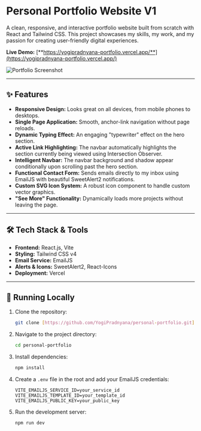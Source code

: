 # Personal Portfolio Website V1

A clean, responsive, and interactive portfolio website built from scratch with React and Tailwind CSS. This project showcases my skills, my work, and my passion for creating user-friendly digital experiences.

**Live Demo:** [**https://yogipradnyana-portfolio.vercel.app/**](https://yogipradnyana-portfolio.vercel.app/)

![Portfolio Screenshot](./public/images/screenshot.png) 

---

## ✨ Features

- **Responsive Design:** Looks great on all devices, from mobile phones to desktops.
- **Single Page Application:** Smooth, anchor-link navigation without page reloads.
- **Dynamic Typing Effect:** An engaging "typewriter" effect on the hero section.
- **Active Link Highlighting:** The navbar automatically highlights the section currently being viewed using Intersection Observer.
- **Intelligent Navbar:** The navbar background and shadow appear conditionally upon scrolling past the hero section.
- **Functional Contact Form:** Sends emails directly to my inbox using EmailJS with beautiful SweetAlert2 notifications.
- **Custom SVG Icon System:** A robust icon component to handle custom vector graphics.
- **"See More" Functionality:** Dynamically loads more projects without leaving the page.

---

## 🛠️ Tech Stack & Tools

- **Frontend:** React.js, Vite
- **Styling:** Tailwind CSS v4
- **Email Service:** EmailJS
- **Alerts & Icons:** SweetAlert2, React-Icons
- **Deployment:** Vercel

---

## 🚀 Running Locally

1. Clone the repository:
   ```bash
   git clone [https://github.com/YogiPradnyana/personal-portfolio.git](https://github.com/YogiPradnyana/personal-portfolio.git)
   ```
2. Navigate to the project directory:
   ```bash
   cd personal-portfolio
   ```
3. Install dependencies:
   ```bash
   npm install
   ```
4. Create a `.env` file in the root and add your EmailJS credentials:
   ```env
   VITE_EMAILJS_SERVICE_ID=your_service_id
   VITE_EMAILJS_TEMPLATE_ID=your_template_id
   VITE_EMAILJS_PUBLIC_KEY=your_public_key
   ```
5. Run the development server:
   ```bash
   npm run dev
   ```
